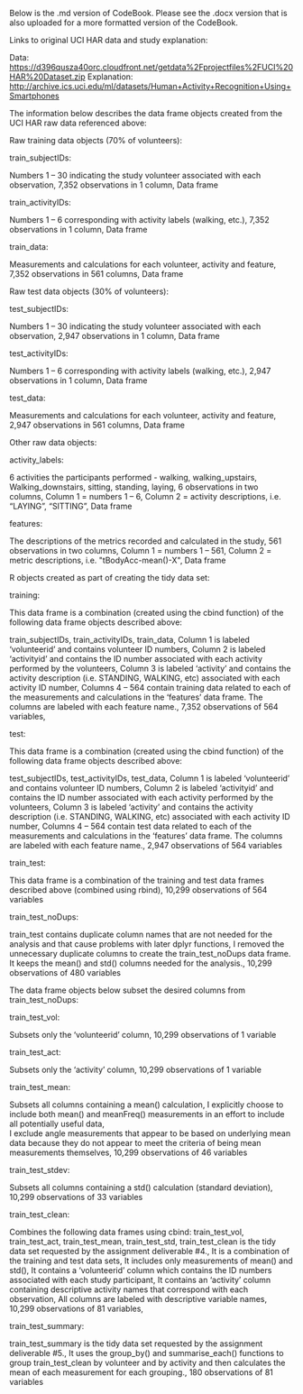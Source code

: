 Below is the .md version of CodeBook.  Please see the .docx version that is also uploaded for a more formatted version of the CodeBook.

Links to original UCI HAR data and study explanation:

Data:  https://d396qusza40orc.cloudfront.net/getdata%2Fprojectfiles%2FUCI%20HAR%20Dataset.zip
Explanation:  http://archive.ics.uci.edu/ml/datasets/Human+Activity+Recognition+Using+Smartphones


The information below describes the data frame objects created from the UCI HAR raw data referenced above:

Raw training data objects (70% of volunteers):

train_subjectIDs:

Numbers 1 – 30 indicating the study volunteer associated with each observation, 
7,352 observations in 1 column, 
Data frame


train_activityIDs:

Numbers 1 – 6 corresponding with activity labels (walking, etc.), 
7,352 observations in 1 column, 
Data frame


train_data:

Measurements and calculations for each volunteer, activity and feature, 
7,352 observations in 561 columns, 
Data frame



Raw test data objects (30% of volunteers):


test_subjectIDs:

Numbers 1 – 30 indicating the study volunteer associated with each observation, 
2,947 observations in 1 column, 
Data frame


test_activityIDs:

Numbers 1 – 6 corresponding with activity labels (walking, etc.), 
2,947 observations in 1 column, 
Data frame

  
test_data:

Measurements and calculations for each volunteer, activity and feature, 
2,947 observations in 561 columns, 
Data frame



Other raw data objects:

activity_labels:

6 activities the participants performed - walking, walking_upstairs, Walking_downstairs, sitting, standing, laying, 
6 observations in two columns, 
Column 1 = numbers 1 – 6, 
Column 2 = activity descriptions, i.e. “LAYING”, “SITTING”, 
Data frame


features:

The descriptions of the metrics recorded and calculated in the study, 
561 observations in two columns, 
Column 1 = numbers 1 – 561, 
Column 2 = metric descriptions, i.e. "tBodyAcc-mean()-X", 
Data frame


R objects created as part of creating the tidy data set:

training:

This data frame is a combination (created using the cbind function) of the following data frame objects described above:

train_subjectIDs, 
train_activityIDs, 
train_data, 
Column 1 is labeled ‘volunteerid’ and contains volunteer ID numbers, 
Column 2 is labeled ‘activityid’ and contains the ID number associated with each activity performed by the volunteers, 
Column 3 is labeled ‘activity’ and contains the activity description (i.e. STANDING, WALKING, etc) associated with each activity ID number, 
Columns 4 – 564 contain training data related to each of the measurements and calculations in the ‘features’ data frame.  The columns are labeled with each feature name., 
7,352 observations of 564 variables, 


test:

This data frame is a combination (created using the cbind function) of the following data frame objects described above: 

test_subjectIDs, 
test_activityIDs, 
test_data, 
Column 1 is labeled ‘volunteerid’ and contains volunteer ID numbers, 
Column 2 is labeled ‘activityid’ and contains the ID number associated with each activity performed by the volunteers, 
Column 3 is labeled ‘activity’ and contains the activity description (i.e. STANDING, WALKING, etc) associated with each activity ID number, 
Columns 4 – 564 contain test data related to each of the measurements and calculations in the ‘features’ data frame.  The columns are labeled with each feature name., 
2,947 observations of 564 variables


train_test:

This data frame is a combination of the training and test data frames described above (combined using rbind), 
10,299 observations of 564 variables


train_test_noDups:

train_test contains duplicate column names that are not needed for the analysis and that cause problems with later dplyr functions, 
I removed the unnecessary duplicate columns to create the train_test_noDups data frame.  It keeps the mean() and std() columns needed for the analysis., 
10,299 observations of 480 variables



The data frame objects below subset the desired columns from train_test_noDups:

train_test_vol:

Subsets only the ‘volunteerid’ column, 
10,299 observations of 1 variable


train_test_act:

Subsets only the ‘activity’ column, 
10,299 observations of 1 variable


train_test_mean:

Subsets all columns containing a mean() calculation, 
I explicitly choose to include both mean() and meanFreq() measurements in an effort to include all potentially useful data,   
I exclude angle measurements that appear to be based on underlying mean data because they do not appear to meet the criteria of being mean measurements themselves, 
10,299 observations of 46 variables


train_test_stdev:

Subsets all columns containing a std() calculation (standard deviation), 
10,299 observations of 33 variables  


train_test_clean:

Combines the following data frames using cbind:
train_test_vol, 
train_test_act, 
train_test_mean, 
train_test_std, 
train_test_clean is the tidy data set requested by the assignment deliverable #4., 
It is a combination of the training and test data sets, 
It includes only measurements of mean() and std(), 
It contains a ‘volunteerid’ column which contains the ID numbers associated with each study participant, 
It contains an ‘activity’ column containing descriptive activity names that correspond with each observation, 
All columns are labeled with descriptive variable names, 
10,299 observations of 81 variables, 


train_test_summary:

train_test_summary is the tidy data set requested by the assignment deliverable #5., 
It uses the group_by() and summarise_each() functions to group train_test_clean by volunteer and by activity and then calculates the mean of each measurement for each grouping., 
180 observations of 81 variables

